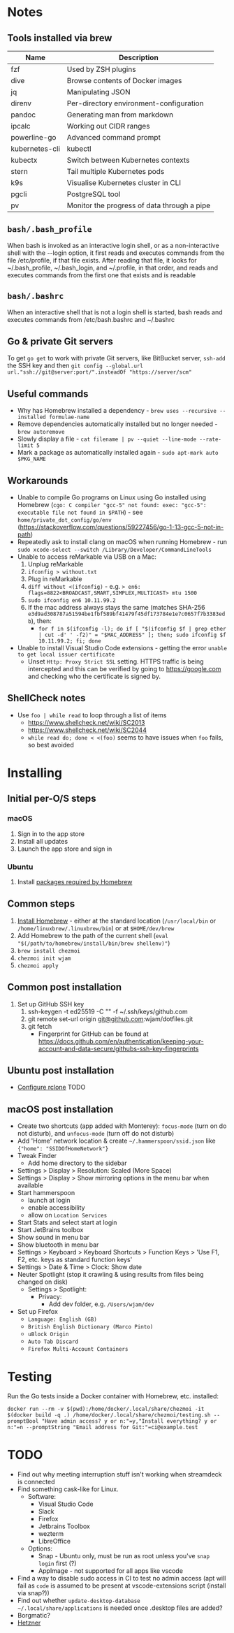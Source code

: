 # Notes

## Tools installed via brew

| Name           | Description                                 |
|----------------|---------------------------------------------|
| fzf            | Used by ZSH plugins                         |
| dive           | Browse contents of Docker images            |
| jq             | Manipulating JSON                           |
| direnv         | Per-directory environment-configuration     |
| pandoc         | Generating man from markdown                |
| ipcalc         | Working out CIDR ranges                     |
| powerline-go   | Advanced command prompt                     |
| kubernetes-cli | kubectl                                     |
| kubectx        | Switch between Kubernetes contexts          |
| stern          | Tail multiple Kubernetes pods               |
| k9s            | Visualise Kubernetes cluster in CLI         |
| pgcli          | PostgreSQL tool                             |
| pv             | Monitor the progress of data through a pipe |

## `bash/.bash_profile`
When bash is invoked as an interactive login shell, or as a non-interactive shell with the --login option,
it first reads and executes commands from the file /etc/profile, if that file exists.
After reading that file, it looks for ~/.bash_profile, ~/.bash_login, and ~/.profile, in that order,
and reads and executes commands from the first one that exists and is readable

## `bash/.bashrc`
When an interactive shell that is not a login shell is started, bash reads and executes commands from /etc/bash.bashrc and ~/.bashrc

## Go & private Git servers
To get `go get` to work with private Git servers, like BitBucket server, `ssh-add` the SSH key and then
`git config --global.url url."ssh://git@server:port/".insteadOf "https://server/scm"`

## Useful commands
* Why has Homebrew installed a dependency - `brew uses --recursive --installed formulae-name`
* Remove dependencies automatically installed but no longer needed - `brew autoremove`
* Slowly display a file - `cat filename | pv --quiet --line-mode --rate-limit 5`
* Mark a package as automatically installed again - `sudo apt-mark auto $PKG_NAME`

## Workarounds
* Unable to compile Go programs on Linux using Go installed using Homebrew (`cgo: C compiler "gcc-5" not found: exec: "gcc-5": executable file not found in $PATH`) - see `home/private_dot_config/go/env` (https://stackoverflow.com/questions/59227456/go-1-13-gcc-5-not-in-path)
* Repeatedly ask to install clang on macOS when running Homebrew - run `sudo xcode-select --switch /Library/Developer/CommandLineTools`
* Unable to access reMarkable via USB on a Mac:
  1. Unplug reMarkable
  2. `ifconfig > without.txt`
  3. Plug in reMarkable
  4. `diff without <(ifconfig)` - e.g. `> en6: flags=8822<BROADCAST,SMART,SIMPLEX,MULTICAST> mtu 1500`
  5. `sudo ifconfig en6 10.11.99.2`
  6. If the mac address always stays the same (matches SHA-256 `e3d9ad308787a51594be1fbf589bf41479f45df173784e1e7c0657f7b3383edb`), then:
     * `for f in $(ifconfig -l); do if [ "$(ifconfig $f | grep ether | cut -d' ' -f2)" = "$MAC_ADDRESS" ]; then; sudo ifconfig $f 10.11.99.2; fi; done`
* Unable to install Visual Studio Code extensions - getting the error `unable to get local issuer certificate`
  * Unset `Http: Proxy Strict SSL` setting. HTTPS traffic is being intercepted and this can be verified by going to https://google.com and checking who the certificate is signed by.

## ShellCheck notes
* Use `foo | while read` to loop through a list of items
  * https://www.shellcheck.net/wiki/SC2013
  * https://www.shellcheck.net/wiki/SC2044
  * `while read do; done < <(foo)` seems to have issues when `foo` fails, so best avoided

# Installing

## Initial per-O/S steps
### macOS
1. Sign in to the app store
2. Install all updates
3. Launch the app store and sign in

### Ubuntu
1. Install [packages required by Homebrew](https://docs.brew.sh/Homebrew-on-Linux#requirements)

## Common steps
1. [Install Homebrew](https://brew.sh/) - either at the standard location (`/usr/local/bin` or `/home/linuxbrew/.linuxbrew/bin`)
   or at `$HOME/dev/brew`
2. Add Homebrew to the path of the current shell (`eval "$(/path/to/homebrew/install/bin/brew shellenv)"`)
3. `brew install chezmoi`
4. `chezmoi init wjam`
5. `chezmoi apply`

## Common post installation
1. Set up GitHub SSH key
   1. ssh-keygen -t ed25519 -C "<email>" -f ~/.ssh/keys/github.com
   2. git remote set-url origin git@github.com:wjam/dotfiles.git
   3. git fetch
      * Fingerprint for GitHub can be found at https://docs.github.com/en/authentication/keeping-your-account-and-data-secure/githubs-ssh-key-fingerprints

## Ubuntu post installation
* [Configure rclone](https://rclone.org/googlephotos/)
TODO

## macOS post installation
* Create two shortcuts (app added with Monterey): `focus-mode` (turn on do not disturb), and `unfocus-mode` (turn off do not disturb)
* Add 'Home' network location & create `~/.hammerspoon/ssid.json` like `{"home": "SSIDOfHomeNetwork"}`
* Tweak Finder
  * Add home directory to the sidebar
* Settings > Display > Resolution: Scaled (More Space)
* Settings > Display > Show mirroring options in the menu bar when available
* Start hammerspoon
  * launch at login
  * enable accessibility
  * allow on `Location Services`
* Start Stats and select start at login
* Start JetBrains toolbox
* Show sound in menu bar
* Show bluetooth in menu bar
* Settings > Keyboard > Keyboard Shortcuts > Function Keys > 'Use F1, F2, etc. keys as standard function keys'
* Settings > Date & Time > Clock: Show date
* Neuter Spotlight (stop it crawling & using results from files being changed on disk)
  * Settings > Spotlight:
    * Privacy:
      * Add dev folder, e.g. `/Users/wjam/dev`
* Set up Firefox
  * `Language: English (GB)`
  * `British English Dictionary (Marco Pinto)`
  * `uBlock Origin`
  * `Auto Tab Discard`
  * `Firefox Multi-Account Containers`

# Testing
Run the Go tests inside a Docker container with Homebrew, etc. installed:
```shell
docker run --rm -v $(pwd):/home/docker/.local/share/chezmoi -it $(docker build -q .) /home/docker/.local/share/chezmoi/testing.sh --promptBool "Have admin access? y or n:"=y,"Install everything? y or n:"=n --promptString "Email address for Git:"=ci@example.test
```

# TODO
* Find out why meeting interruption stuff isn't working when streamdeck is connected
* Find something cask-like for Linux.
  * Software:
    * Visual Studio Code
    * Slack
    * Firefox
    * Jetbrains Toolbox
    * wezterm
    * LibreOffice
  * Options:
    * Snap - Ubuntu only, must be run as root unless you've `snap login` first (?)
    * AppImage - not supported for all apps like vscode
* Find a way to disable sudo access in CI to test no admin access (apt will fail as `code` is assumed to be present at vscode-extensions script (install via snap?))
* Find out whether `update-desktop-database ~/.local/share/applications` is needed once .desktop files are added?
* Borgmatic?
* [Hetzner](https://docs.hetzner.com/robot/storage-box/access/access-ssh-rsync-borg/)
